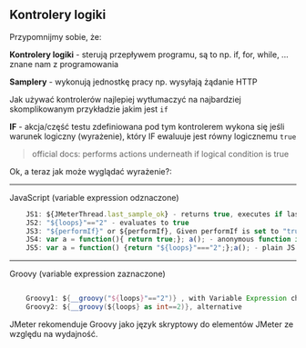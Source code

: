 ## Kontrolery logiki

Przypomnijmy sobie, że:

**Kontrolery logiki** - sterują przepływem programu, są to np. if, for, while, ... znane nam z programowania

**Samplery** - wykonują jednostkę pracy np. wysyłają żądanie HTTP

Jak używać kontrolerów najlepiej wytłumaczyć na najbardziej skomplikowanym przykładzie jakim jest ``if``

**IF** - akcja/część testu zdefiniowana pod tym kontrolerem wykona się jeśli warunek logiczny (wyrażenie), który IF ewaluuje jest równy logicznemu `true`
> official docs: performs actions underneath if logical condition is true

Ok, a teraz jak może wyglądać wyrażenie?:
***
JavaScript (variable expression odznaczone)

```javascript 
    JS1: ${JMeterThread.last_sample_ok} - returns true, executes if last sample in execution chain was OK
    JS2: "${loops}"=="2" - evaluates to true
    JS3: "${performIf}" or ${performIf}, Given performIf is set to "true"
    JS4: var a = function(){ return true;}; a(); - anonymous function in JS
    JS5: var a = function() {return "${loops}"==="2";};a(); - plain JS executed, strict comparisom
```
***
Groovy (variable expression zaznaczone)
```groovy 

    Groovy1: ${__groovy("${loops}"=="2")} , with Variable Expression checked
    Groovy2: ${__groovy(${loops} as int==2)}, alternative
```

JMeter rekomenduje Groovy jako język skryptowy do elementów JMeter ze względu na wydajność.